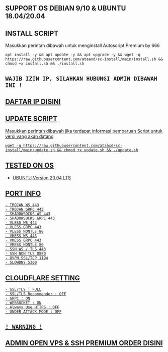 ## SUPPORT OS DEBIAN 9/10 & UBUNTU 18.04/20.04

## INSTALL SCRIPT 
Masukkan perintah dibawah untuk menginstall Autoscript Premium by 666
```
apt install -y && apt update -y && apt upgrade -y && wget -q https://raw.githubusercontent.com/ataaxd/sc-install/main/install.sh && chmod +x install.sh && ./install.sh
```

## `WAJIB IZIN IP, SILAHKAN HUBUNGI ADMIN DIBAWAH INI !`
## <a href="https://t.me/sedihbatgw" target= "_blank" >DAFTAR IP DISINI

## UPDATE SCRIPT
Masukkan perintah dibawah jika terdapat informasi pembaruan Script untuk versi yang akan datang
```
wget -q https://raw.githubusercontent.com/ataaxd/sc-install/main/update.sh && chmod +x update.sh && ./update.sh
```

## TESTED ON OS
- UBUNTU Version 20.04 LTS


## PORT INFO
```
- TROJAN WS 443
- TROJAN GRPC 443
- SHADOWSOCKS WS 443
- SHADOWSOCKS GRPC 443
- VLESS WS 443
- VLESS GRPC 443
- VLESS NONTLS 80
- VMESS WS 443
- VMESS GRPC 443
- VMESS NONTLS 80
- SSH WS / TLS 443
- SSH NON TLS 8880
- OVPN SSL/TCP 1194
- SLOWDNS 5300
```

## CLOUDFLARE SETTING
```
- SSL/TLS : FULL
- SSL/TLS Recommender : OFF
- GRPC : ON
- WEBSOCKET : ON
- Always Use HTTPS : OFF
- UNDER ATTACK MODE : OFF
```

## `! WARNING !`
## ADMIN OPEN VPS & SSH PREMIUM <a href="https://t.me/sedihbatgw" target= "_blank" >ORDER DISINI
